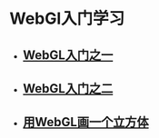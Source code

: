 # WebGl入门学习

- ## [WebGL入门之一](./webgl%E5%85%A5%E9%97%A8%E4%B9%8B%E4%B8%80.md)

- ## [WebGL入门之二](./webgl%E5%85%A5%E9%97%A8%E4%B9%8B%E4%BA%8C.md)

- ## [用WebGL画一个立方体](./%E7%94%A8WebGL%E7%94%BB%E4%B8%80%E4%B8%AA%E7%AB%8B%E6%96%B9%E4%BD%93.md)
